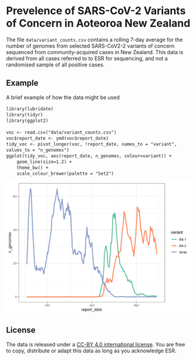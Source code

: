 
# Prevelence of SARS-CoV-2 Variants of Concern in Aoteoroa New Zealand

The file `data/variant_counts.csv` contains a rolling 7-day average for the number of genomes from selected SARS-CoV2-2 variants of concern sequenced from community-acquired cases in New Zealand. This data is derived from all cases referred to to ESR for sequencing, and not a randomised sample of all positive cases.

## Example

A brief example of how the data might be used

``` {.r}
library(lubridate)
library(tidyr)
library(ggplot2)

voc <- read.csv("data/variant_counts.csv")
voc$report_date <- ymd(voc$report_date)
tidy_voc <- pivot_longer(voc, !report_date, names_to = "variant", values_to = "n_genomes")
ggplot(tidy_voc, aes(report_date, n_genomes, colour=variant)) + 
    geom_line(size=1.2) +
    theme_bw() + 
    scale_colour_brewer(palette = "Set2")
```

![](images/plot-1.png)

## License

The data is released under a [CC-BY 4.0 international license](https://creativecommons.org/licenses/by/4.0/). You are free to copy, distribute or adapt this data as long as you acknowledge ESR.
